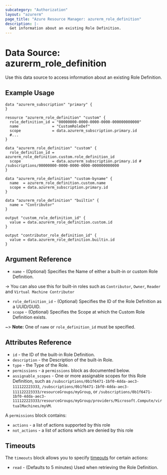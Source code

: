 ```yaml
---
subcategory: "Authorization"
layout: "azurerm"
page_title: "Azure Resource Manager: azurerm_role_definition"
description: |-
  Get information about an existing Role Definition.
---
```


# Data Source: azurerm_role_definition

Use this data source to access information about an existing Role Definition.

## Example Usage

```hcl
data "azurerm_subscription" "primary" {
}

resource "azurerm_role_definition" "custom" {
  role_definition_id = "00000000-0000-0000-0000-000000000000"
  name               = "CustomRoleDef"
  scope              = data.azurerm_subscription.primary.id
  #...
}

data "azurerm_role_definition" "custom" {
  role_definition_id = azurerm_role_definition.custom.role_definition_id
  scope              = data.azurerm_subscription.primary.id # /subscriptions/00000000-0000-0000-0000-000000000000
}

data "azurerm_role_definition" "custom-byname" {
  name  = azurerm_role_definition.custom.name
  scope = data.azurerm_subscription.primary.id
}

data "azurerm_role_definition" "builtin" {
  name = "Contributor"
}

output "custom_role_definition_id" {
  value = data.azurerm_role_definition.custom.id
}

output "contributor_role_definition_id" {
  value = data.azurerm_role_definition.builtin.id
}
```



## Argument Reference

* `name` - (Optional) Specifies the Name of either a built-in or custom Role Definition.

-> You can also use this for built-in roles such as `Contributor`, `Owner`, `Reader` and `Virtual Machine Contributor`

* `role_definition_id` - (Optional) Specifies the ID of the Role Definition as a UUID/GUID.
* `scope` - (Optional) Specifies the Scope at which the Custom Role Definition exists.

~> **Note:** One of `name` or `role_definition_id` must be specified.

## Attributes Reference

* `id` - the ID of the built-in Role Definition.
* `description` - the Description of the built-in Role.
* `type` - the Type of the Role.
* `permissions` - a `permissions` block as documented below.
* `assignable_scopes` - One or more assignable scopes for this Role Definition, such as `/subscriptions/0b1f6471-1bf0-4dda-aec3-111122223333`, `/subscriptions/0b1f6471-1bf0-4dda-aec3-111122223333/resourceGroups/myGroup`, or `/subscriptions/0b1f6471-1bf0-4dda-aec3-111122223333/resourceGroups/myGroup/providers/Microsoft.Compute/virtualMachines/myVM`.

A `permissions` block contains:

* `actions` - a list of actions supported by this role
* `not_actions` - a list of actions which are denied by this role

## Timeouts

The `timeouts` block allows you to specify [timeouts](https://www.terraform.io/language/resources/syntax#operation-timeouts) for certain actions:

* `read` - (Defaults to 5 minutes) Used when retrieving the Role Definition.
